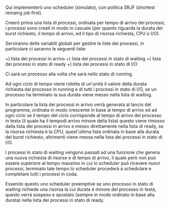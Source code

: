 Qui implementerò uno scheduler (simulato), con politica SRJF (shortest remaing job first).

Creerò prima una lista di processi, ordinata per tempo di arrivo dei processi; 
i processi sono creati in modo in casuale (per quanto riguarda la durata del burst richiesto, 
il tempo di arrivo, ed il tipo di risorsa richiesta, CPU o I/O).

Serviranno delle variabili globali per gestire le liste dei processi, in particolare ci saranno le seguenti
liste:

+) lista dei processi in arrivo
+) lista dei processi in stato di waiting
+) lista dei processi in stato di ready
+) lista dei processi in stato di I/O

Ci sarà un processo alla volta che sarà nello stato di running.

Ad ogni ciclo di tempo viene ridotta di un'unità il valore della durata richiesta dal processo
in running e di tutti i processi in stato di I/O, se un processo ha terminato la sua durata viene
messo nella lista di waiting.

In particolare la lista dei processi in arrivo verrà generata al lancio del programma,
ordinata in modo crescente in base al tempo di arrivo ed ad ogni ciclo se il tempo del ciclo
corrisponde al tempo di arrivo del processo in testa (il quale ha il tempodi arrivo minore della lista)
questo viene rimosso dalla lista dei processi in arrivo e messo direttamente nella lista di ready, 
se la risorsa richiesta è la CPU, quest'ultima lista ordinata in base alla durata del burst richiesto,
altrimenti viene messa nella lista dei processi in stato di I/O.

I processi in stato di waiting vengono passati ad una funzione che genera una nuova richiesta di risorse
e di tempo di arrivo, il quale però non può essere superiore al tempo massimo in cui lo scheduler 
può ricevere nuovi processi, terminato tale tempo lo scheduler procederà a schedulare e completare
tutti i processi in coda.

Essendo questo uno scheduler preemptive se uno processo in stato di waiting richiede una risorsa 
la cui durata è minore del processo in testa, questo verrà sospeso e spostato (sempre in modo ordinato
in base alla durata) nella lista dei processi in stato di ready.
